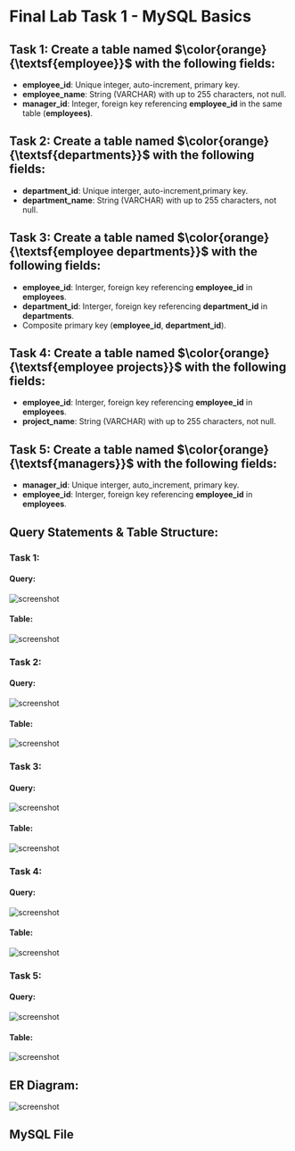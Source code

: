 # Final Lab Task 1 - MySQL Basics

## Task 1: Create a table named $\color{orange}{\textsf{employee}}$ with the following fields:
- **employee_id**: Unique integer, auto-increment, primary key.
- **employee_name**: String (VARCHAR) with up to 255 characters, not null.
- **manager_id**: Integer, foreign key referencing **employee_id** in the same table (**employees)**.
## Task 2: Create a table named $\color{orange}{\textsf{departments}}$ with the following fields:
- **department_id**: Unique interger, auto-increment,primary key.
- **department_name**: String (VARCHAR) with up to 255 characters, not null.
## Task 3: Create a table named $\color{orange}{\textsf{employee departments}}$ with the following fields:
- **employee_id**: Interger, foreign key referencing **employee_id** in **employees**.
- **department_id**: Interger, foreign key referencing **department_id** in **departments**.
- Composite primary key (**employee_id**, **department_id**).
## Task 4: Create a table named $\color{orange}{\textsf{employee projects}}$ with the following fields:
- **employee_id**: Interger, foreign key referencing **employee_id** in **employees**.
- **project_name**: String (VARCHAR) with up to 255 characters, not null.
## Task 5: Create a table named $\color{orange}{\textsf{managers}}$ with the following fields:
- **manager_id**: Unique interger, auto_increment, primary key.
- **employee_id**: Interger, foreign key referencing **employee_id** in **employees**.

## Query Statements & Table Structure:
### Task 1:
#### Query:
![screenshot]()
#### Table:
![screenshot]()
### Task 2:
#### Query:
![screenshot]()
#### Table:
![screenshot]()
### Task 3:
#### Query:
![screenshot]()
#### Table:
![screenshot]()
### Task 4:
#### Query:
![screenshot]()
#### Table:
![screenshot]()
### Task 5:
#### Query:
![screenshot]()
#### Table:
![screenshot]()
## ER Diagram:
![screenshot]()
## MySQL File
